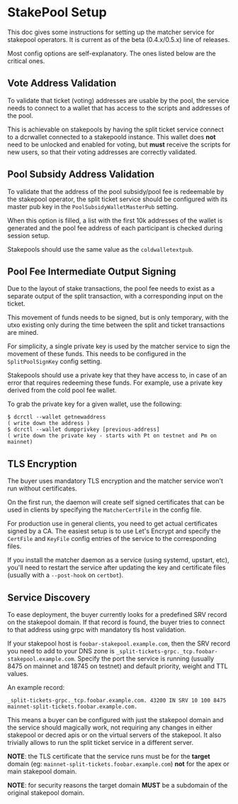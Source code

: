 # StakePool Setup

This doc gives some instructions for setting up the matcher service for stakepool operators. It is current as of the beta (0.4.x/0.5.x) line of releases.

Most config options are self-explanatory. The ones listed below are the critical ones.

## Vote Address Validation

To validate that ticket (voting) addresses are usable by the pool, the service needs to connect to a wallet that has access to the scripts and addresses of the pool.

This is achievable on stakepools by having the split ticket service connect to a dcrwallet connected to a stakepoold instance. This wallet does **not** need to be unlocked and enabled for voting, but **must** receive the scripts for new users, so that their voting addresses are correctly validated.

## Pool Subsidy Address Validation

To validate that the address of the pool subsidy/pool fee is redeemable by the stakepool operator, the split ticket service should be configured with its master pub key in the `PoolSubsidyWalletMasterPub` setting.

When this option is filled, a list with the first 10k addresses of the wallet is generated and the pool fee address of each participant is checked during session setup.

Stakepools should use the same value as the `coldwalletextpub`.

## Pool Fee Intermediate Output Signing

Due to the layout of stake transactions, the pool fee needs to exist as a separate output of the split transaction, with a corresponding input on the ticket.

This movement of funds needs to be signed, but is only temporary, with the utxo existing only during the time between the split and ticket transactions are mined.

For simplicity, a single private key is used by the matcher service to sign the movement of these funds. This needs to be configured in the `SplitPoolSignKey` config setting.

Stakepools should use a private key that they have access to, in case of an error that requires redeeming these funds. For example, use a private key derived from the cold pool fee wallet.

To grab the private key for a given wallet, use the following:

```
$ dcrctl --wallet getnewaddress
( write down the address )
$ dcrctl --wallet dumpprivkey [previous-address]
( write down the private key - starts with Pt on testnet and Pm on mainnet)
```

## TLS Encryption

The buyer uses mandatory TLS encryption and the matcher service won't run without certificates.

On the first run, the daemon will create self signed certificates that can be used in clients by specifying the `MatcherCertFile` in the config file.

For production use in general clients, you need to get actual certificates signed by a CA. The easiest setup is to use Let's Encrypt and specify the `CertFile` and `KeyFile` config entries of the service to the corresponding files.

If you install the matcher daemon as a service (using systemd, upstart, etc), you'll need to restart the service after updating the key and certificate files (usually with a `--post-hook` on `certbot`).

## Service Discovery

To ease deployment, the buyer currently looks for a predefined SRV record on the stakepool domain. If that record is found, the buyer tries to connect to that address using grpc with mandatory tls host validation.

If your stakepool host is `foobar-stakepool.example.com`, then the SRV record you need to add to your DNS zone is `_split-tickets-grpc._tcp.foobar-stakepool.example.com`. Specify the port the service is running (usually 8475 on mainnet and 18745 on testnet) and default priority, weight and TTL values.

An example record:

```
_split-tickets-grpc._tcp.foobar.example.com. 43200 IN SRV 10 100 8475 mainnet-split-tickets.foobar.example.com.
```

This means a buyer can be configured with just the stakepool domain and the service should magically work, not requiring any changes in either stakepool or decred apis or on the virtual servers of the stakepool. It also trivially allows to run the split ticket service in a different server.

**NOTE**: the TLS certificate that the service runs must be for the **target** domain (eg: `mainnet-split-tickets.foobar.example.com`) **not** for the apex or main stakepool domain.

**NOTE**: for security reasons the target domain **MUST** be a subdomain of the original stakepool domain.
